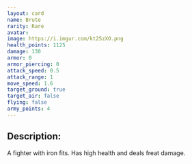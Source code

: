 ```yaml
---
layout: card
name: Brute
rarity: Rare
avatar: 
image: https://i.imgur.com/kt25zXO.png
health_points: 1125
damage: 130
armor: 0
armor_piercing: 0
attack_speed: 0.5
attack_range: 1
move_speed: 1.6
target_ground: true
target_air: false
flying: false
army_points: 4
---
```


## Description:

A fighter with iron fits. Has high health and deals freat damage.